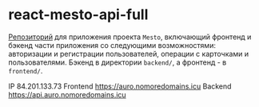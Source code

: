 # react-mesto-api-full
[Репозиторий](https://github.com/auroraptor/react-mesto-api-full) для приложения проекта `Mesto`, включающий фронтенд и бэкенд части приложения со следующими возможностями: авторизации и регистрации пользователей, операции с карточками и пользователями. Бэкенд в директории `backend/`, а фронтенд - в `frontend/`. 

IP 84.201.133.73
Frontend https://auro.nomoredomains.icu
Backend  https://api.auro.nomoredomains.icu